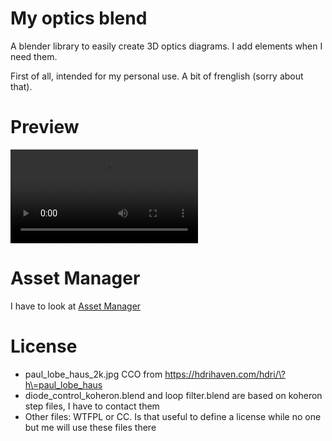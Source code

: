 # My optics blend

A blender library to easily create 3D optics diagrams. I add elements when I need them. 

First of all, intended for my personal use. A bit of frenglish (sorry about that).

# Preview

![Preview Video](https://github.com/yeKcim/my_optics_blend/blob/main/PREVIEW.webm?raw=true)

# Asset Manager

I have to look at [Asset Manager](https://code.blender.org/2020/03/asset-manager/)

# License

* paul_lobe_haus_2k.jpg CCO from https://hdrihaven.com/hdri/\?h\=paul_lobe_haus
* diode_control_koheron.blend and loop filter.blend are based on koheron step files, I have to contact them
* Other files: WTFPL or CC. Is that useful to define a license while no one but me will use these files there


